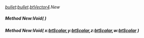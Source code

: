 _[bullet](../../modules/bullet/bullet-module.md):[bullet](../../modules/bullet/bullet-module.md).[btVector4](../../modules/bullet/bullet-btvector4.md).New_
##### Method New:Void(  )
##### Method New:Void( x:[btScalar](../../modules/bullet/bullet-btscalar.md),y:[btScalar](../../modules/bullet/bullet-btscalar.md),z:[btScalar](../../modules/bullet/bullet-btscalar.md),w:[btScalar](../../modules/bullet/bullet-btscalar.md) )
